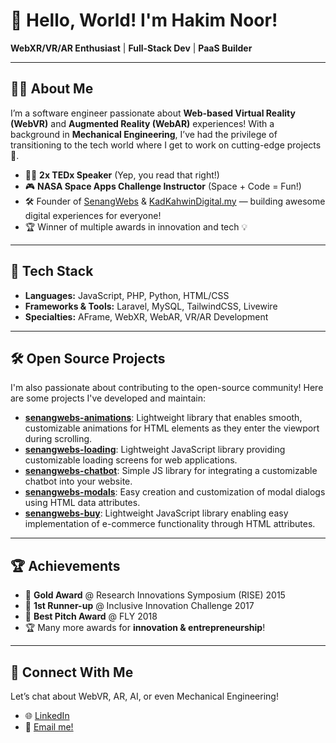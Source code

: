 # 👋 Hello, World! I'm Hakim Noor!

**WebXR/VR/AR Enthusiast** | **Full-Stack Dev** | **PaaS Builder**

---

## 👨‍💻 About Me

I’m a software engineer passionate about **Web-based Virtual Reality (WebVR)** and **Augmented Reality (WebAR)** experiences! With a background in **Mechanical Engineering**, I’ve had the privilege of transitioning to the tech world where I get to work on cutting-edge projects 🚀.

- 🧑‍🏫 **2x TEDx Speaker** (Yep, you read that right!)
- 🎮 **NASA Space Apps Challenge Instructor** (Space + Code = Fun!)
- 🛠 Founder of [SenangWebs](https://senangwebs.com) & [KadKahwinDigital.my](https://kadkahwindigital.my) — building awesome digital experiences for everyone!
- 🏆 Winner of multiple awards in innovation and tech 💡

---

## 🔨 Tech Stack

- **Languages:** JavaScript, PHP, Python, HTML/CSS
- **Frameworks & Tools:** Laravel, MySQL, TailwindCSS, Livewire
- **Specialties:** AFrame, WebXR, WebAR, VR/AR Development

---

## 🛠 Open Source Projects

I'm also passionate about contributing to the open-source community! Here are some projects I've developed and maintain:

- **[senangwebs-animations](https://www.npmjs.com/package/senangwebs-animations)**: Lightweight library that enables smooth, customizable animations for HTML elements as they enter the viewport during scrolling.
- **[senangwebs-loading](https://www.npmjs.com/package/senangwebs-loading)**: Lightweight JavaScript library providing customizable loading screens for web applications.
- **[senangwebs-chatbot](https://www.npmjs.com/package/senangwebs-chatbot)**: Simple JS library for integrating a customizable chatbot into your website.
- **[senangwebs-modals](https://www.npmjs.com/package/senangwebs-modals)**: Easy creation and customization of modal dialogs using HTML data attributes.
- **[senangwebs-buy](https://www.npmjs.com/package/senangwebs-buy)**: Lightweight JavaScript library enabling easy implementation of e-commerce functionality through HTML attributes.

---

## 🏆 Achievements

- 🥇 **Gold Award** @ Research Innovations Symposium (RISE) 2015
- 🥈 **1st Runner-up** @ Inclusive Innovation Challenge 2017
- 🏅 **Best Pitch Award** @ FLY 2018
- 🏆 Many more awards for **innovation & entrepreneurship**!

---

## 💬 Connect With Me

Let’s chat about WebVR, AR, AI, or even Mechanical Engineering!

- 🌐 [LinkedIn](https://www.linkedin.com/in/ahakimnoor)
- 📧 [Email me!](mailto:a.hakim.solution@gmail.com)
